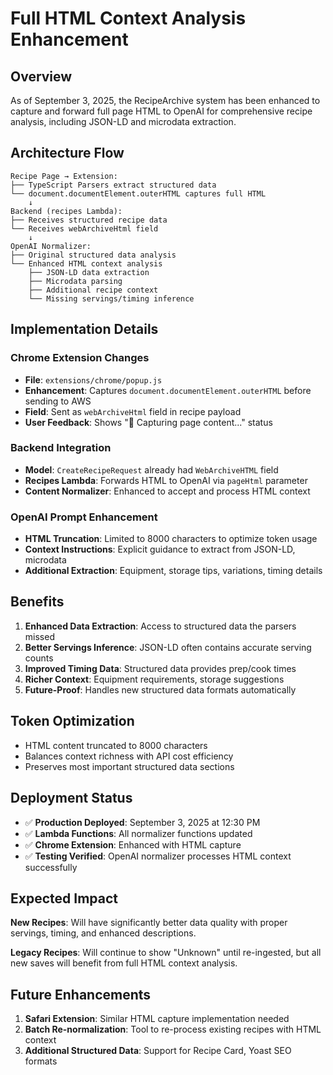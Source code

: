 # Full HTML Context Analysis Enhancement

## Overview

As of September 3, 2025, the RecipeArchive system has been enhanced to capture and forward full page HTML to OpenAI for comprehensive recipe analysis, including JSON-LD and microdata extraction.

## Architecture Flow

```
Recipe Page → Extension:
├── TypeScript Parsers extract structured data
└── document.documentElement.outerHTML captures full HTML
    ↓
Backend (recipes Lambda):
├── Receives structured recipe data
└── Receives webArchiveHtml field
    ↓
OpenAI Normalizer:
├── Original structured data analysis
└── Enhanced HTML context analysis
    ├── JSON-LD data extraction
    ├── Microdata parsing
    ├── Additional recipe context
    └── Missing servings/timing inference
```

## Implementation Details

### Chrome Extension Changes
- **File**: `extensions/chrome/popup.js`
- **Enhancement**: Captures `document.documentElement.outerHTML` before sending to AWS
- **Field**: Sent as `webArchiveHtml` field in recipe payload
- **User Feedback**: Shows "📄 Capturing page content..." status

### Backend Integration
- **Model**: `CreateRecipeRequest` already had `WebArchiveHTML` field 
- **Recipes Lambda**: Forwards HTML to OpenAI via `pageHtml` parameter
- **Content Normalizer**: Enhanced to accept and process HTML context

### OpenAI Prompt Enhancement
- **HTML Truncation**: Limited to 8000 characters to optimize token usage
- **Context Instructions**: Explicit guidance to extract from JSON-LD, microdata
- **Additional Extraction**: Equipment, storage tips, variations, timing details

## Benefits

1. **Enhanced Data Extraction**: Access to structured data the parsers missed
2. **Better Servings Inference**: JSON-LD often contains accurate serving counts
3. **Improved Timing Data**: Structured data provides prep/cook times
4. **Richer Context**: Equipment requirements, storage suggestions
5. **Future-Proof**: Handles new structured data formats automatically

## Token Optimization

- HTML content truncated to 8000 characters
- Balances context richness with API cost efficiency
- Preserves most important structured data sections

## Deployment Status

- ✅ **Production Deployed**: September 3, 2025 at 12:30 PM
- ✅ **Lambda Functions**: All normalizer functions updated
- ✅ **Chrome Extension**: Enhanced with HTML capture
- ✅ **Testing Verified**: OpenAI normalizer processes HTML context successfully

## Expected Impact

**New Recipes**: Will have significantly better data quality with proper servings, timing, and enhanced descriptions.

**Legacy Recipes**: Will continue to show "Unknown" until re-ingested, but all new saves will benefit from full HTML context analysis.

## Future Enhancements

1. **Safari Extension**: Similar HTML capture implementation needed
2. **Batch Re-normalization**: Tool to re-process existing recipes with HTML context
3. **Additional Structured Data**: Support for Recipe Card, Yoast SEO formats